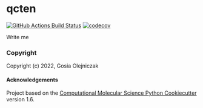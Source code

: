 qcten
==============================
[//]: # (Badges)
[![GitHub Actions Build Status](https://github.com/REPLACE_WITH_OWNER_ACCOUNT/qcten/workflows/CI/badge.svg)](https://github.com/REPLACE_WITH_OWNER_ACCOUNT/qcten/actions?query=workflow%3ACI)
[![codecov](https://codecov.io/gh/REPLACE_WITH_OWNER_ACCOUNT/qcten/branch/master/graph/badge.svg)](https://codecov.io/gh/REPLACE_WITH_OWNER_ACCOUNT/qcten/branch/master)


Write me

### Copyright

Copyright (c) 2022, Gosia Olejniczak


#### Acknowledgements
 
Project based on the 
[Computational Molecular Science Python Cookiecutter](https://github.com/molssi/cookiecutter-cms) version 1.6.
